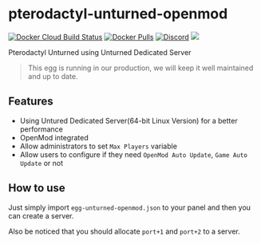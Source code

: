 # pterodactyl-unturned-openmod
[![Docker Cloud Build Status](https://img.shields.io/docker/cloud/build/michaelcrow/pterodactyl-unturned-openmod.svg?style=flat)](https://hub.docker.com/r/michaelcrow/pterodactyl-unturned-openmod)
[![Docker Pulls](https://img.shields.io/docker/pulls/restoremonarchy/pterodactyl-unturned-openmod.svg?style=flat)](https://hub.docker.com/r/hcgcloud/pterodactyl-unturned)
[![Discord](https://img.shields.io/discord/666327627124047872)](https://discord.gg/7Xrqx2T)
![](https://img.shields.io/badge/status-prod-informational)

Pterodactyl Unturned using Unturned Dedicated Server

> This egg is running in our production, we will keep it well maintained and up to date.
## Features
- Using Untured Dedicated Server(64-bit Linux Version) for a better performance
- OpenMod integrated
- Allow administrators to set `Max Players` variable
- Allow users to configure if they need `OpenMod Auto Update`, `Game Auto Update` or not

## How to use
Just simply import `egg-unturned-openmod.json` to your panel and then you can create a server.

Also be noticed that you should allocate `port+1` and `port+2` to a server.
